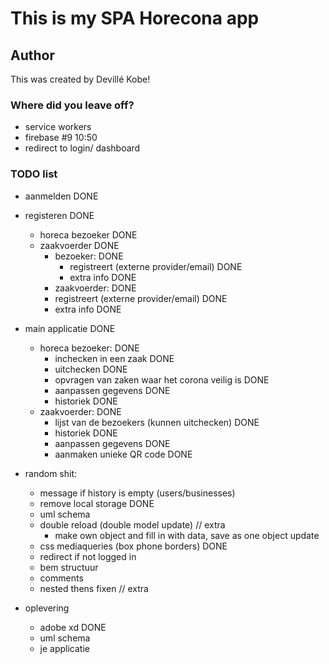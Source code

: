 # This is my SPA Horecona app

## Author
This was created by Devillé Kobe!

### Where did you leave off?
- service workers
- firebase #9 10:50
- redirect to login/ dashboard

### TODO list
- aanmelden DONE
- registeren DONE
	- horeca bezoeker DONE
	- zaakvoerder DONE
		- bezoeker: DONE
		    - registreert (externe provider/email) DONE
		    - extra info DONE
		- zaakvoerder: DONE
		- registreert (externe provider/email) DONE
		- extra info DONE

- main applicatie DONE
	- horeca bezoeker: DONE
		- inchecken in een zaak DONE
		- uitchecken DONE
		- opvragen van zaken waar het corona veilig is DONE
		- aanpassen gegevens DONE
		- historiek DONE
	- zaakvoerder: DONE
		- lijst van de bezoekers (kunnen uitchecken) DONE
		- historiek DONE
		- aanpassen gegevens DONE
		- aanmaken unieke QR code DONE

- random shit:
	- message if history is empty (users/businesses)
	- remove local storage DONE
	- uml schema
	- double reload (double model update) // extra
		- make own object and fill in with data, save as one object update
	- css mediaqueries (box phone borders) DONE
	- redirect if not logged in
	- bem structuur
	- comments
	- nested thens fixen // extra

- oplevering
	- adobe xd DONE
	- uml schema
	- je applicatie